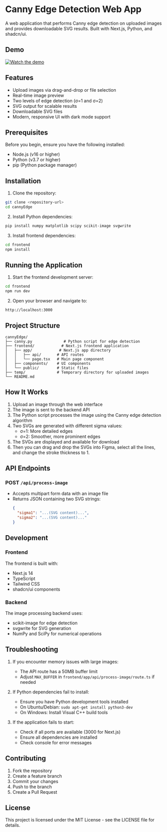 # Canny Edge Detection Web App

A web application that performs Canny edge detection on uploaded images and provides downloadable SVG results. Built with Next.js, Python, and shadcn/ui.

## Demo
[![Watch the demo](https://img.youtube.com/vi/9q085C0NcjY/0.jpg)](https://youtu.be/9q085C0NcjY)

## Features

- Upload images via drag-and-drop or file selection
- Real-time image preview
- Two levels of edge detection (σ=1 and σ=2)
- SVG output for scalable results
- Downloadable SVG files
- Modern, responsive UI with dark mode support

## Prerequisites

Before you begin, ensure you have the following installed:
- Node.js (v16 or higher)
- Python (v3.7 or higher)
- pip (Python package manager)

## Installation

1. Clone the repository:
```bash
git clone <repository-url>
cd cannyEdge
```

2. Install Python dependencies:
```bash
pip install numpy matplotlib scipy scikit-image svgwrite
```

3. Install frontend dependencies:
```bash
cd frontend
npm install
```

## Running the Application

1. Start the frontend development server:
```bash
cd frontend
npm run dev
```

2. Open your browser and navigate to:
```
http://localhost:3000
```

## Project Structure

```
cannyEdge/
├── canny.py              # Python script for edge detection
├── frontend/            # Next.js frontend application
│   ├── app/            # Next.js app directory
│   │   ├── api/       # API routes
│   │   └── page.tsx   # Main page component
│   ├── components/    # UI components
│   └── public/        # Static files
├── temp/              # Temporary directory for uploaded images
└── README.md
```

## How It Works

1. Upload an image through the web interface
2. The image is sent to the backend API
3. The Python script processes the image using the Canny edge detection algorithm
4. Two SVGs are generated with different sigma values:
   - σ=1: More detailed edges
   - σ=2: Smoother, more prominent edges
5. The SVGs are displayed and available for download
6. Then you can drag and drop the SVGs into Figma, select all the lines, and change the stroke thickness to 1.

## API Endpoints

### POST `/api/process-image`
- Accepts multipart form data with an image file
- Returns JSON containing two SVG strings:
  ```json
  {
    "sigma1": "...(SVG content)...",
    "sigma2": "...(SVG content)..."
  }
  ```

## Development

### Frontend
The frontend is built with:
- Next.js 14
- TypeScript
- Tailwind CSS
- shadcn/ui components

### Backend
The image processing backend uses:
- scikit-image for edge detection
- svgwrite for SVG generation
- NumPy and SciPy for numerical operations

## Troubleshooting

1. If you encounter memory issues with large images:
   - The API route has a 50MB buffer limit
   - Adjust `MAX_BUFFER` in `frontend/app/api/process-image/route.ts` if needed

2. If Python dependencies fail to install:
   - Ensure you have Python development tools installed
   - On Ubuntu/Debian: `sudo apt-get install python3-dev`
   - On Windows: Install Visual C++ build tools

3. If the application fails to start:
   - Check if all ports are available (3000 for Next.js)
   - Ensure all dependencies are installed
   - Check console for error messages

## Contributing

1. Fork the repository
2. Create a feature branch
3. Commit your changes
4. Push to the branch
5. Create a Pull Request

## License

This project is licensed under the MIT License - see the LICENSE file for details. 

